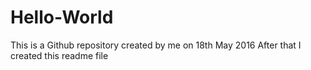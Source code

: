 # Hello-World
This is a Github repository created by me on 18th May 2016
After that I created this readme file
